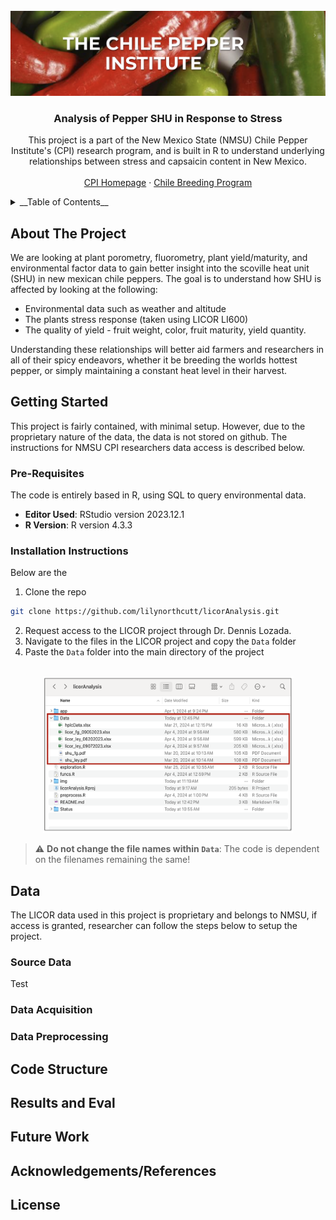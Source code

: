 <!-- PROJECT LOGO AND INTRO SECTION -->
<br />
<div align="center">
  <a href="https://github.com/lilynorthcutt/licorAnalysis">
    <img src="img/cpi_img.png" alt="Logo" >
  </a>

  <h3 align="center">Analysis of Pepper SHU in Response to Stress</h3>

  <p align="center">
    This project is a part of the New Mexico State (NMSU) Chile Pepper Institute's (CPI) research program, and is        built in R to understand underlying relationships between stress and capsaicin content in New Mexico.
    <br />
    <br />
    <a href="https://cpi.nmsu.edu">CPI Homepage</a> 
    ·
    <a href="https://chilebreeding.nmsu.edu/index.html">Chile Breeding Program</a>
  </p>
  
</div>

<details >
<summary>__Table of Contents__</summary>

- [About The Project](#about-the-project)
- [Getting Started](#getting-started)
   * [Pre-Requisites](#pre-requisites)
   * [Installation Instructions](#installation-instructions)
- [Data](#data)
   * [Source Data](#source-data)
   * [Data Acquisition](#data-acquisition)
   * [Data Preprocessing](#data-preprocessing)
- [Code Structure](#code-structure)
- [Results and Eval](#results-and-eval)
- [Future Work](#future-work)
- [Acknowledgements/References](#acknowledgementsreferences)
- [License](#license)
</details>





<!-- About The Project -->
## About The Project

We are looking at plant porometry, fluorometry, plant yield/maturity, and environmental factor data to gain better insight into the scoville heat unit (SHU) in new mexican chile peppers. The goal is to understand how SHU is affected by looking at the following: 

* Environmental data such as weather and altitude
* The plants stress response (taken using LICOR LI600)
* The quality of yield - fruit weight, color, fruit maturity, yield quantity. 

Understanding these relationships will better aid farmers and researchers in all of their spicy endeavors, whether it be breeding the worlds hottest pepper, or simply maintaining a constant heat level in their harvest.




<!-- GETTING STARTED -->
## Getting Started

This project is fairly contained, with minimal setup. However, due to the proprietary nature of the data, the data is not stored on  github. The instructions for NMSU CPI researchers data access is described below.

### Pre-Requisites
The code is entirely based in R, using SQL to query environmental data.

- **Editor Used**: RStudio version 2023.12.1
- **R Version**: R version 4.3.3


### Installation Instructions
Below are the 

1. Clone the repo 

  ```bash
  git clone https://github.com/lilynorthcutt/licorAnalysis.git
  ```
2. Request access to the LICOR project through Dr. Dennis Lozada. 
3. Navigate to the files in the LICOR project and copy the `Data` folder
4. Paste the `Data` folder into the main directory of the project
<div align="center">
</br>
  <a href="https://github.com/lilynorthcutt/licorAnalysis">
      <img src="img/data_structure.png" alt="data_setup" width="400" height="250" >
  </a>
</div>

>:warning: **Do not change the file names within `Data`**: The code is dependent on the filenames remaining the same!

## Data
The LICOR data used in this project is proprietary and belongs to NMSU, if access is granted, researcher can follow the steps below to setup the project. 

### Source Data
Test

### Data Acquisition

### Data Preprocessing

## Code Structure

## Results and Eval

## Future Work

## Acknowledgements/References

## License

